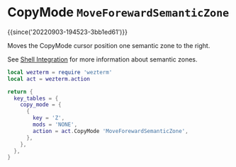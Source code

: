 # CopyMode `MoveForewardSemanticZone`

{{since('20220903-194523-3bb1ed61')}}

Moves the CopyMode cursor position one semantic zone to the right.

See [Shell Integration](../../../../shell-integration.md) for more information
about semantic zones.

```lua
local wezterm = require 'wezterm'
local act = wezterm.action

return {
  key_tables = {
    copy_mode = {
      {
        key = 'Z',
        mods = 'NONE',
        action = act.CopyMode 'MoveForewardSemanticZone',
      },
    },
  },
}
```


